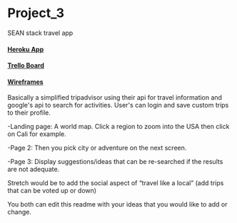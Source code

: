 # Project_3
SEAN stack travel app

#### [Heroku App](https://protected-hamlet-38916.herokuapp.com/)
#### [Trello Board](https://trello.com/b/g2CM30fa/project-3-travel)
#### [Wireframes](https://raw.githubusercontent.com/git-clay/Project_3/master/Wireframes/wireframes.png)

Basically a simplified tripadvisor using their api for travel information and google's api to search for activities.
User's can login and save custom trips to their profile. 

-Landing page: A world map. Click a region to zoom into the USA then click on Cali for example. 

-Page 2: Then you pick city or adventure on the next screen.  

-Page 3: Display suggestions/ideas that can be re-searched if the results are not adequate.  



Stretch would be to add the social aspect of “travel like a local” (add trips that can be voted up or down)


You both can edit this readme with your ideas that you would like to add or change.
